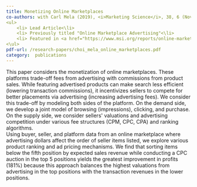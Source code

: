 ```yaml
---
title: Monetizing Online Marketplaces
co-authors: with Carl Mela (2019), <i>Marketing Science</i>, 38, 6 (November-December), 948-972<br>
<ul>
    <li> Lead Article<\li>
    <li> Previously titled "Online Marketplace Advertising"<\li>
    <li> Featured in <a href="https://www.msi.org/reports/online-marketplace-advertising/">Marketing Science Institute Working Paper Series<\a><\li>
<\ul>
pdf-url: /research-papers/choi_mela_online_marketplaces.pdf
category:  publications
---
```


This paper considers the monetization of online marketplaces. These platforms trade-off fees from advertising with commissions from product sales. While featuring advertised products can make search less efficient (lowering transaction commissions), it incentivizes sellers to compete for better placements via advertising (increasing advertising fees). We consider this trade-off by modeling both sides of the platform. On the demand side, we develop a joint model of browsing (impressions), clicking, and purchase. On the supply side, we consider sellers' valuations and advertising competition under various fee structures (CPM, CPC, CPA) and ranking algorithms.<br>
Using buyer, seller, and platform data from an online marketplace where advertising dollars affect the order of seller items listed, we explore various product ranking and ad pricing mechanisms. We find that sorting items below the fifth position by expected sales revenue while conducting a CPC auction in the top 5 positions yields the greatest improvement in profits (181%) because this approach balances the highest valuations from advertising in the top positions with the transaction revenues in the lower positions.